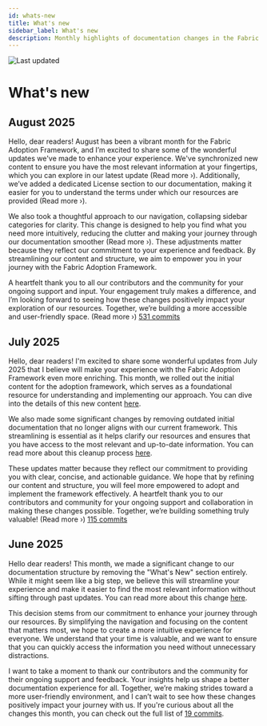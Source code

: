 ```yaml
---
id: whats-new
title: What's new
sidebar_label: What's new
description: Monthly highlights of documentation changes in the Fabric Adoption Framework.
---
```


![Last updated](https://img.shields.io/badge/last%20updated-"2025--08--08-brightgreen)

# What's new

## August 2025

Hello, dear readers! August has been a vibrant month for the Fabric Adoption Framework, and I’m excited to share some of the wonderful updates we've made to enhance your experience. We've synchronized new content to ensure you have the most relevant information at your fingertips, which you can explore in our latest update (Read more ›). Additionally, we’ve added a dedicated License section to our documentation, making it easier for you to understand the terms under which our resources are provided (Read more ›). 

We also took a thoughtful approach to our navigation, collapsing sidebar categories for clarity. This change is designed to help you find what you need more intuitively, reducing the clutter and making your journey through our documentation smoother (Read more ›). These adjustments matter because they reflect our commitment to your experience and feedback. By streamlining our content and structure, we aim to empower you in your journey with the Fabric Adoption Framework. 

A heartfelt thank you to all our contributors and the community for your ongoing support and input. Your engagement truly makes a difference, and I’m looking forward to seeing how these changes positively impact your exploration of our resources. Together, we’re building a more accessible and user-friendly space. (Read more ›) [531 commits](https://github.com/TheTrustedAdvisor/FabricAdoptionFramework/commits/main?since=2025-08-01&until=2025-08-31)

## July 2025

Hello, dear readers! I'm excited to share some wonderful updates from July 2025 that I believe will make your experience with the Fabric Adoption Framework even more enriching. This month, we rolled out the initial content for the adoption framework, which serves as a foundational resource for understanding and implementing our approach. You can dive into the details of this new content [here](https://fabricadoptionframework.com/about/changes/2025-07-20-b6ea8bd71edcd6fcab2d774df9ea7b7b415bcbc2.md). 

We also made some significant changes by removing outdated initial documentation that no longer aligns with our current framework. This streamlining is essential as it helps clarify our resources and ensures that you have access to the most relevant and up-to-date information. You can read more about this cleanup process [here](https://fabricadoptionframework.com/about/changes/2025-07-20-3948fa7bc9ab671af8690e6527e831adebbec1dc.md). 

These updates matter because they reflect our commitment to providing you with clear, concise, and actionable guidance. We hope that by refining our content and structure, you will feel more empowered to adopt and implement the framework effectively. A heartfelt thank you to our contributors and community for your ongoing support and collaboration in making these changes possible. Together, we’re building something truly valuable! (Read more ›) [115 commits](https://github.com/TheTrustedAdvisor/FabricAdoptionFramework/commits/main?since=2025-07-01&until=2025-07-31)

## June 2025

Hello dear readers! This month, we made a significant change to our documentation structure by removing the "What's New" section entirely. While it might seem like a big step, we believe this will streamline your experience and make it easier to find the most relevant information without sifting through past updates. You can read more about this change [here](https://fabricadoptionframework.com/about/changes/2025-06-03-5a7d4f72ccbbd73c700b77c1b485216d1e29c0ea.md).

This decision stems from our commitment to enhance your journey through our resources. By simplifying the navigation and focusing on the content that matters most, we hope to create a more intuitive experience for everyone. We understand that your time is valuable, and we want to ensure that you can quickly access the information you need without unnecessary distractions. 

I want to take a moment to thank our contributors and the community for their ongoing support and feedback. Your insights help us shape a better documentation experience for all. Together, we’re making strides toward a more user-friendly environment, and I can’t wait to see how these changes positively impact your journey with us. If you're curious about all the changes this month, you can check out the full list of [19 commits](https://github.com/TheTrustedAdvisor/FabricAdoptionFramework/commits/main?since=2025-06-01&until=2025-06-30).
